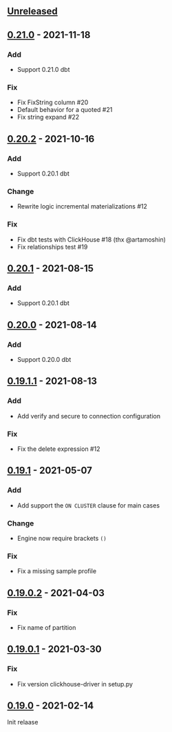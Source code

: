 ## [Unreleased]

## [0.21.0] - 2021-11-18

### Add
- Support 0.21.0 dbt

### Fix
- Fix FixString column #20
- Default behavior for a quoted #21
- Fix string expand #22

## [0.20.2] - 2021-10-16

### Add
- Support 0.20.1 dbt

### Change
- Rewrite logic incremental materializations #12

### Fix
- Fix dbt tests with ClickHouse #18 (thx @artamoshin)
- Fix relationships test #19

## [0.20.1] - 2021-08-15

### Add
- Support 0.20.1 dbt

## [0.20.0] - 2021-08-14

### Add
- Support 0.20.0 dbt

## [0.19.1.1] - 2021-08-13

### Add
- Add verify and secure to connection configuration

### Fix
- Fix the delete expression #12

## [0.19.1] - 2021-05-07

### Add
- Add support the `ON CLUSTER` clause for main cases

### Change
- Engine now require brackets `()`

### Fix
- Fix a missing sample profile

## [0.19.0.2] - 2021-04-03

### Fix
- Fix name of partition

## [0.19.0.1] - 2021-03-30

### Fix
- Fix version clickhouse-driver in setup.py

## [0.19.0] - 2021-02-14

Init relaase

[Unreleased]: https://github.com/silentsokolov/dbt-clickhouse/compare/v0.21.0...HEAD
[0.21.0]: https://github.com/silentsokolov/dbt-clickhouse/compare/v0.20.2...v0.21.0
[0.20.2]: https://github.com/silentsokolov/dbt-clickhouse/compare/v0.20.1...v0.20.2
[0.20.1]: https://github.com/silentsokolov/dbt-clickhouse/compare/v0.20.0...v0.20.1
[0.20.0]: https://github.com/silentsokolov/dbt-clickhouse/compare/v0.19.1.1...v0.20.0
[0.19.1.1]: https://github.com/silentsokolov/dbt-clickhouse/compare/v0.19.1...v0.19.1.1
[0.19.1]: https://github.com/silentsokolov/dbt-clickhouse/compare/v0.19.0.2...v0.19.1
[0.19.0.2]: https://github.com/silentsokolov/dbt-clickhouse/compare/v0.19.0.1...v0.19.0.2
[0.19.0.1]: https://github.com/silentsokolov/dbt-clickhouse/compare/v0.19.0...v0.19.0.1
[0.19.0]: https://github.com/silentsokolov/dbt-clickhouse/compare/eb3020a...v0.19.0